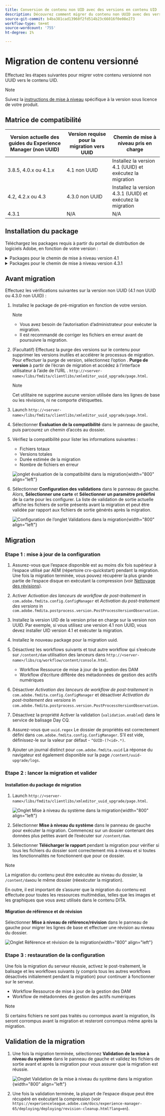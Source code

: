 ```yaml
---
title: Conversion de contenu non UID avec des versions en contenu UID
description: Découvrez comment migrer du contenu non UUID avec des versions vers du contenu UID.
source-git-commit: b4ba381cad13960f2fd514b23c66016f0e08e273
workflow-type: tm+mt
source-wordcount: '755'
ht-degree: 1%

---
```


# Migration de contenu versionné

Effectuez les étapes suivantes pour migrer votre contenu versionné non UUID vers le contenu UID.

>[!NOTE]
>
>Suivez la [instructions de mise à niveau](./upgrade-xml-documentation.md) spécifique à la version sous licence de votre produit.

## Matrice de compatibilité

| Version actuelle des guides du Experience Manager (non UUID) | Version requise pour la migration vers UUID | Chemin de mise à niveau pris en charge |
|---|---|---|
| 3.8.5, 4.0.x ou 4.1.x | 4.1 non UUID | Installez la version 4.1 (UUID) et exécutez la migration |
| 4.2, 4.2.x ou 4.3 | 4.3.0 non UUID | Installez la version 4.3.1 (UUID) et exécutez la migration |
| 4.3.1 | N/A | N/A |

## Installation du package

Téléchargez les packages requis à partir du portail de distribution de logiciels Adobe, en fonction de votre version :
<details>
<summary>  Packages pour le chemin de mise à niveau version 4.1</summary>

1. **Avant migration**: [com.adobe.guides.pre-uuid-migration-1.0.9.zip](https://experience.adobe.com/#/downloads/content/software-distribution/en/aem.html?package=%2Fcontent%2Fsoftware-distribution%2Fen%2Fdetails.html%2Fcontent%2Fdam%2Faem%2Fpublic%2Faemdox%2Fother-packages%2Fuuid-migration%2F1-0%2Fcom.adobe.guides.pre-uuid-migration-1.0.9.zip)
1. **Migration**: [com.adobe.guides.uuid-upgrade-1.0.19.zip](https://experience.adobe.com/#/downloads/content/software-distribution/en/aem.html?package=%2Fcontent%2Fsoftware-distribution%2Fen%2Fdetails.html%2Fcontent%2Fdam%2Faem%2Fpublic%2Faemdox%2Fother-packages%2Fuuid-migration%2F1-0%2Fcom.adobe.guides.uuid-upgrade-1.0.19.zip)
</details>


<details>
<summary> Packages pour le chemin de mise à niveau version 4.3.1</summary>

1. **Avant migration**: [com.adobe.guides.pre-uuid-migration-1.1.3.zip](https://experience.adobe.com/#/downloads/content/software-distribution/en/aem.html?package=%2Fcontent%2Fsoftware-distribution%2Fen%2Fdetails.html%2Fcontent%2Fdam%2Faem%2Fpublic%2Faemdox%2Fother-packages%2Fuuid-migration%2Fcom.adobe.guides.pre-uuid-migration-1.1.3.zip)
1. **Migration**: [com.adobe.guides.uuid-upgrade-1.1.15.zip](https://experience.adobe.com/#/downloads/content/software-distribution/en/aem.html?package=%2Fcontent%2Fsoftware-distribution%2Fen%2Fdetails.html%2Fcontent%2Fdam%2Faem%2Fpublic%2Faemdox%2Fother-packages%2Fuuid-migration%2Fcom.adobe.guides.uuid-upgrade-1.1.15.zip)

</details>

## Avant migration

Effectuez les vérifications suivantes sur la version non UUID (4.1 non UUID ou 4.3.0 non UUID) :

1. Installez le package de pré-migration en fonction de votre version.

   >[!NOTE]
   >
   >* Vous avez besoin de l’autorisation d’administrateur pour exécuter la migration.
   >* Il est recommandé de corriger les fichiers en erreur avant de poursuivre la migration.

1. (Facultatif) Effectuez la purge des versions sur le contenu pour supprimer les versions inutiles et accélérer le processus de migration. Pour effectuer la purge de version, sélectionnez l’option . **Purge de version** à partir de l’écran de migration et accédez à l’interface utilisateur à l’aide de l’URL . `http://<server- name>/libs/fmdita/clientlibs/xmleditor_uuid_upgrade/page.html`.
   >[!NOTE]
   >
   >Cet utilitaire ne supprime aucune version utilisée dans les lignes de base ou les révisions, ni ne comporte d’étiquettes.
1. Launch `http://<server-name>/libs/fmdita/clientlibs/xmleditor_uuid_upgrade/page.html`.
1. Sélectionner **Évaluation de la compatibilité**  dans le panneau de gauche, puis parcourez un chemin d’accès au dossier.
1. Vérifiez la compatibilité pour lister les informations suivantes :
   * Fichiers totaux
   * Versions totales
   * Durée estimée de la migration
   * Nombre de fichiers en erreur

   ![onglet évaluation de la compatibilité dans la migration](assets/migration-compatibility-assessment.png){width="800" align="left"}


1. Sélectionner **Configuration des validations** dans le panneau de gauche. Alors, **Sélectionner une carte** et **Sélectionner un paramètre prédéfini** de la carte pour les configurer. La liste de validation de sortie actuelle affiche les fichiers de sortie présents avant la migration et peut être validée par rapport aux fichiers de sortie générés après la migration.

   ![Configuration de l’onglet Validations dans la migration](assets/migration-configure-validation.png){width="800" align="left"}




## Migration

### Etape 1 : mise à jour de la configuration

1. Assurez-vous que l’espace disponible est au moins dix fois supérieur à l’espace utilisé par AEM (répertoire crx-quickstart) pendant la migration. Une fois la migration terminée, vous pouvez récupérer la plus grande partie de l’espace disque en exécutant la compression (voir [Nettoyage des révisions](https://experienceleague.adobe.com/docs/experience-manager-65/deploying/deploying/revision-cleanup.html?lang=fr)).

1. Activer *Activation des lanceurs de workflow de post-traitement* in `com.adobe.fmdita.config.ConfigManager` et *Activation du post-traitement des versions* in `com.adobe.fmdita.postprocess.version.PostProcessVersionObservation.`

1. Installez la version UID de la version prise en charge sur la version non UUID. Par exemple, si vous utilisez une version 4.1 non UUID, vous devez installer UID version 4.1 et exécuter la migration.

1. Installez le nouveau package pour la migration uuid.

1. Désactivez les workflows suivants et tout autre workflow qui s’exécute sur `/content/dam` utilisation des lanceurs dans `http://<server-name>/libs/cq/workflow/content/console.html`.

   * Workflow Ressource de mise à jour de la gestion des DAM
   * Workflow d’écriture différée des métadonnées de gestion des actifs numériques

1. Désactiver *Activation des lanceurs de workflow de post-traitement* in `com.adobe.fmdita.config.ConfigManager` et désactiver *Activation du post-traitement des versions* in `com.adobe.fmdita.postprocess.version.PostProcessVersionObservation`.

1. Désactivez la propriété Activer la validation (`validation.enabled`) dans le service de balisage Day CQ.

1. Assurez-vous que `uuid.regex` Le dossier de propriétés est correctement défini dans `com.adobe.fmdita.config.ConfigManager`. S’il est vide, définissez-le sur la valeur par défaut - `^GUID-(?<id>.*)`.
1. Ajouter un journal distinct pour `com.adobe.fmdita.uuid` La réponse du navigateur est également disponible sur la page `/content/uuid-upgrade/logs`.

### Etape 2 : lancer la migration et valider

#### Installation du package de migration

1. Launch `http://<server-name>/libs/fmdita/clientlibs/xmleditor_uuid_upgrade/page.html`.

   ![Onglet Mise à niveau du système dans la migration](assets/migration-system-upgrade.png){width="800" align="left"}

1. Sélectionner **Mise à niveau du système** dans le panneau de gauche pour exécuter la migration. Commencez sur un dossier contenant des données plus petites avant de l’exécuter sur `/content/dam`.

1. Sélectionner **Télécharger le rapport** pendant la migration pour vérifier si tous les fichiers du dossier sont correctement mis à niveau et si toutes les fonctionnalités ne fonctionnent que pour ce dossier.


>[!NOTE]
>
> La migration du contenu peut être exécutée au niveau du dossier, la `/content/dam`ou le même dossier (réexécuter la migration).

En outre, il est important de s’assurer que la migration du contenu est effectuée pour toutes les ressources multimédias, telles que les images et les graphiques que vous avez utilisés dans le contenu DITA.

#### Migration de référence et de révision

Sélectionner **Mise à niveau de référence/révision** dans le panneau de gauche pour migrer les lignes de base et effectuer une révision au niveau du dossier.

![Onglet Référence et révision de la migration](assets/migration-baseline-review-upgrade.png){width="800" align="left"}


### Etape 3 : restauration de la configuration

Une fois la migration du serveur réussie, activez le post-traitement, le balisage et les workflows suivants (y compris tous les autres workflows désactivés initialement pendant la migration) pour continuer à fonctionner sur le serveur.

* Workflow Ressource de mise à jour de la gestion des DAM
* Workflow de métadonnées de gestion des actifs numériques

>[!NOTE]
>
>Si certains fichiers ne sont pas traités ou corrompus avant la migration, ils seront corrompus avant la migration et resteront corrompus même après la migration.

## Validation de la migration

1. Une fois la migration terminée, sélectionnez **Validation de la mise à niveau du système** dans le panneau de gauche et validez les fichiers de sortie avant et après la migration pour vous assurer que la migration est réussie.

   ![Onglet Validation de la mise à niveau du système dans la migration](assets/migration-validate-system-upgrade.png){width="800" align="left"}


1. Une fois la validation terminée, la plupart de l’espace disque peut être récupéré en exécutant la compression (voir `https://experienceleague.adobe.com/docs/experience-manager-65/deploying/deploying/revision-cleanup.html?lang=en`).

